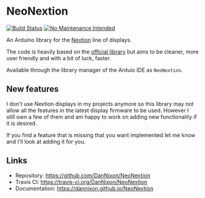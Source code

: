 # NeoNextion

[![Build Status](https://travis-ci.org/DanNixon/NeoNextion.svg?branch=master)](https://travis-ci.org/DanNixon/NeoNextion)
[![No Maintenance Intended](http://unmaintained.tech/badge.svg)](http://unmaintained.tech/)

An Arduino library for the
[Nextion](http://wiki.iteadstudio.com/Nextion_HMI_Solution) line of displays.

The code is heavily based on the [official
library](https://github.com/itead/ITEADLIB_Arduino_Nextion) but aims to be
cleaner, more user friendly and with a bit of luck, faster.

Available through the library manager of the Arduio IDE as `NeoNextion`.

## New features

I don't use Nextion displays in my projects anymore so this library may not
allow all the features in the latest display firmware to be used. However
I still own a few of them and am happy to work on adding new functionality
if it is desired.

If you find a feature that is missing that you want implemented let me know
and I'll look at adding it for you.

## Links

- Repository: https://github.com/DanNixon/NeoNextion
- Travis CI: https://travis-ci.org/DanNixon/NeoNextion
- Documentation: https://dannixon.github.io/NeoNextion
